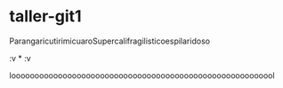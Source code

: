 # taller-git1
ParangaricutirimicuaroSupercalifragilisticoespilaridoso



:v * :v

looooooooooooooooooooooooooooooooooooooooooooooooooooooool
